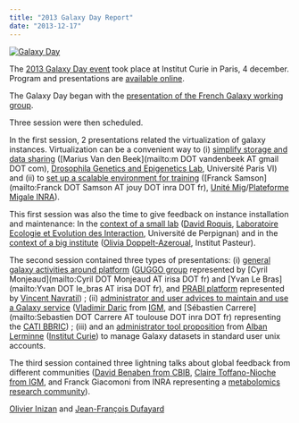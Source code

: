 ```yaml
---
title: "2013 Galaxy Day Report"
date: "2013-12-17"
---
```

<div class='right'><a href='http://wiki.sb-roscoff.fr/ifb/index.php/Accueil'><img src="/src/images/logos/GalaxyIFB.png" alt="Galaxy Day" /></a></div>

The [2013 Galaxy Day event](http://wiki.sb-roscoff.fr/ifb/index.php/Accueil) took place at Institut Curie in Paris, 4 december.  Program and presentations are [available online](http://wiki.sb-roscoff.fr/ifb/index.php/Accueil). 

The Galaxy Day began with the [presentation of the French Galaxy working group](https://depot.galaxyproject.org/hub/attachments/documents/presentations/2013GalaxyDayIFBGalaxyWorkingGroup.pdf).

Three session were then scheduled.

In the first session, 2 presentations related the virtualization of galaxy instances.
Virtualization can be a convenient way to (i) [simplify storage and data sharing](https://depot.galaxyproject.org/hub/attachments/documents/presentations/2013GalaxyDayFlexibleVirtualization.pdf) ([Marius Van den Beek](mailto:m DOT vandenbeek AT gmail DOT com), [Drosophila Genetics and Epigenetics Lab](http://drosophile.org/GEDlab/?page_id=760), Université Paris VI) and (ii) to [set up a scalable environment for training](https://depot.galaxyproject.org/hub/attachments/documents/presentations/2013GalaxyDayVirtualMachineCloudTraining.pdf) ([Franck Samson](mailto:Franck DOT Samson AT jouy DOT inra DOT fr), [Unité Mig](http://mig.jouy.inra.fr/)/[Plateforme Migale INRA](http://migale.jouy.inra.fr/)).

This first session was also the time to give feedback on instance installation and maintenance:
In the [context of a small lab](https://depot.galaxyproject.org/hub/attachments/documents/presentations/2013GalaxyDayForTheRestOfUs.pdf) ([David Roquis](http://2ei.univ-perp.fr/?page_id=388), [Laboratoire Ecologie et Evolution des Interaction](http://2ei.univ-perp.fr/), Université de Perpignan) and in the [context of a big institute](https://depot.galaxyproject.org/hub/attachments/documents/presentations/2013GalaxyDayGalaxyPasteur.pdf) ([Olivia Doppelt-Azeroual](https://www.researchgate.net/profile/Olivia_Doppelt-Azeroual/), Institut Pasteur).

The second session contained three types of presentations: (i) [general galaxy activities around platform](https://depot.galaxyproject.org/hub/attachments/documents/presentations/2013GDayGUGGO.pdf) ([GUGGO group](https://www.e-biogenouest.org/groups/guggo) represented by [Cyril Monjeaud](mailto:Cyril DOT Monjeaud AT irisa DOT fr) and [Yvan Le Bras](mailto:Yvan DOT le_bras AT irisa DOT fr), and [PRABI platform](https://depot.galaxyproject.org/hub/attachments/documents/presentations/2013GDayPRABI.pdf) represented by [Vincent Navratil](http://vinavratil.free.fr/)) ; (ii) [administrator and user advices to maintain and use a Galaxy service](https://depot.galaxyproject.org/hub/attachments/documents/presentations/2013GalaxyDayCATI_BBRIC.pdf) ([Vladimir Daric](http://www.igmors.u-psud.fr/spip.php?article773&lang=fr) from [IGM](http://www.igmors.u-psud.fr/?lang=fr), and [Sébastien Carrere](mailto:Sebastien DOT Carrere AT toulouse DOT inra DOT fr) representing the [CATI BBRIC](http://cati-bbric.toulouse.inra.fr/)) ; (iii) and an [administrator tool proposition](https://depot.galaxyproject.org/hub/attachments/documents/presentations/2013GalaxyDayIntegration.pdf) from [Alban Lerminne](http://u900.curie.fr/en/profile/alban-lermine-00587) ([Institut Curie](http://curie.fr/)) to manage Galaxy datasets in standard user unix accounts.

The third session contained three lightning talks about global feedback from different communities ([David Benaben from CBIB](https://depot.galaxyproject.org/hub/attachments/documents/presentations/2013GalaxyDayCBIB.pdf), [Claire Toffano-Nioche from IGM](https://depot.galaxyproject.org/hub/attachments/documents/presentations/2013GalaxyDayWorkflow.pdf), and Franck Giacomoni from INRA representing a [metabolomics research community](https://depot.galaxyproject.org/hub/attachments/documents/presentations/2013GalaxyDayMetabolic.pdf)).

[Olivier Inizan](https://urgi.versailles.inra.fr/About-us/Team/Genome-analysis/Olivier-Inizan) and [Jean-François Dufayard](https://sites.google.com/site/jeanfrancoisdufayard/)
